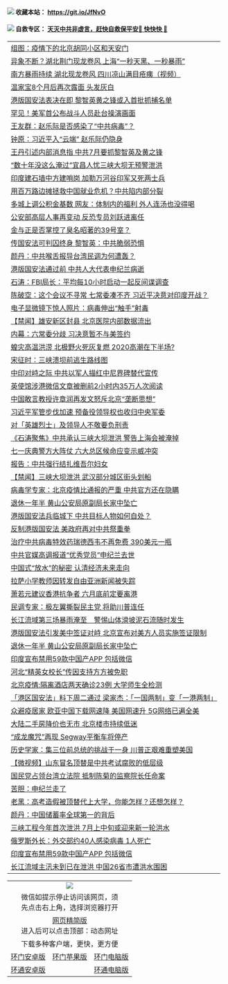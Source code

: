  #### <img src="https://img.icons8.com/color/48/000000/check-all.png"/> 收藏本站： https://git.io/JfNvO 

 #### <img src="https://img.icons8.com/color/48/000000/check-all.png"/> 自救专区： [天灭中共非虚言，赶快自救保平安🍎 快快快 📩](https://github.com/pwgy/td/blob/master/README.md)

 
 
<table>  
 
<tr><td colspan="2" align="left"><a href="https://dwkts8awlbkd7.cloudfront.net/?name=c1191225&key=jdhvxawhshihitwk&from=gy1">组图：疫情下的北京胡同小区和天安门</a></td></tr>
<tr><td colspan="2" align="left"><a href="https://dwkts8awlbkd7.cloudfront.net/?name=c1191223&key=jdhvxawhshihitwk&from=gy1">异象不断？湖北荆门现龙卷风 上海“一秒天黑、一秒暴雨”</a></td></tr>
<tr><td colspan="2" align="left"><a href="https://dwkts8awlbkd7.cloudfront.net/?name=c1191234&key=jdhvxawhshihitwk&from=gy1">南方暴雨持续 湖北现龙卷风 四川凉山满目疮痍（视频）</a></td></tr>
<tr><td colspan="2" align="left"><a href="https://dwkts8awlbkd7.cloudfront.net/?name=c1191230&key=jdhvxawhshihitwk&from=gy1">温家宝8个月后再次露面 头发灰白</a></td></tr>
<tr><td colspan="2" align="left"><a href="https://dwkts8awlbkd7.cloudfront.net/?name=c1191231&key=jdhvxawhshihitwk&from=gy1">港版国安法表决在即 黎智英黄之锋或入首批抓捕名单</a></td></tr>
<tr><td colspan="2" align="left"><a href="https://dwkts8awlbkd7.cloudfront.net/?name=c1191221&key=jdhvxawhshihitwk&from=gy1">罕见！美军首公布战斗人员赴台操演画面</a></td></tr>
<tr><td colspan="2" align="left"><a href="https://dwkts8awlbkd7.cloudfront.net/?name=c1191240&key=jdhvxawhshihitwk&from=gy1">王友群：赵乐际是否感染了“中共病毒”？</a></td></tr>
<tr><td colspan="2" align="left"><a href="https://dwkts8awlbkd7.cloudfront.net/?name=c1191232&key=jdhvxawhshihitwk&from=gy1">钟原：习近平入“云端” 赵乐际仍隐身</a></td></tr>
<tr><td colspan="2" align="left"><a href="https://dwkts8awlbkd7.cloudfront.net/?name=c1191198&key=jdhvxawhshihitwk&from=gy1">王丹引述内部消息指 中共7月要抓黎智英及黄之锋</a></td></tr>
<tr><td colspan="2" align="left"><a href="https://dwkts8awlbkd7.cloudfront.net/?name=c1191202&key=jdhvxawhshihitwk&from=gy1">“数十年没这么淹过”宜昌人忧三峡大坝无预警泄洪</a></td></tr>
<tr><td colspan="2" align="left"><a href="https://dwkts8awlbkd7.cloudfront.net/?name=c1191241&key=jdhvxawhshihitwk&from=gy1">印度建石墙中方建哨岗 加勒万河谷印军又死两士兵</a></td></tr>
<tr><td colspan="2" align="left"><a href="https://dwkts8awlbkd7.cloudfront.net/?name=c1191206&key=jdhvxawhshihitwk&from=gy1">用百万路边摊拯救中国就业危机？中共陷内部分裂</a></td></tr>
<tr><td colspan="2" align="left"><a href="https://dwkts8awlbkd7.cloudfront.net/?name=c1191227&key=jdhvxawhshihitwk&from=gy1">多城上调公积金基数 网友：体制内的福利 外人连汤也没得喝</a></td></tr>
<tr><td colspan="2" align="left"><a href="https://dwkts8awlbkd7.cloudfront.net/?name=c1191205&key=jdhvxawhshihitwk&from=gy1">公安部高层人事再变动 反恐专员刘跃进离任</a></td></tr>
<tr><td colspan="2" align="left"><a href="https://dwkts8awlbkd7.cloudfront.net/?name=c1191212&key=jdhvxawhshihitwk&from=gy1">金与正是否掌控了臭名昭著的39号室？</a></td></tr>
<tr><td colspan="2" align="left"><a href="https://dwkts8awlbkd7.cloudfront.net/?name=c1191183&key=jdhvxawhshihitwk&from=gy1">传国安法可判囚终身 黎智英：中共脆弱恐惧</a></td></tr>
<tr><td colspan="2" align="left"><a href="https://dwkts8awlbkd7.cloudfront.net/?name=c1191233&key=jdhvxawhshihitwk&from=gy1">颜丹：中共喉舌报导台湾民调为何遭轰？</a></td></tr>
<tr><td colspan="2" align="left"><a href="https://dwkts8awlbkd7.cloudfront.net/?name=c1191239&key=jdhvxawhshihitwk&from=gy1">港版国安法通过前 中共人大代表申纪兰病逝</a></td></tr>
<tr><td colspan="2" align="left"><a href="https://dwkts8awlbkd7.cloudfront.net/?name=c1191235&key=jdhvxawhshihitwk&from=gy1">石涛：FBI局长：平均每10小时启动一起反间谍调查</a></td></tr>
<tr><td colspan="2" align="left"><a href="https://dwkts8awlbkd7.cloudfront.net/?name=c1191719&key=jdhvxawhshihitwk&from=gy1">陈破空：这个会议不寻常 七常委凑不齐 习近平决意对印度开战？</a></td></tr>
<tr><td colspan="2" align="left"><a href="https://dwkts8awlbkd7.cloudfront.net/?name=c1191726&key=jdhvxawhshihitwk&from=gy1">电子显微镜下惊人照片：病毒伸出“触手”射毒</a></td></tr>
<tr><td colspan="2" align="left"><a href="https://dwkts8awlbkd7.cloudfront.net/?name=c1191718&key=jdhvxawhshihitwk&from=gy1">【禁闻】雄安新区封县 北京医院内部数据流出</a></td></tr>
<tr><td colspan="2" align="left"><a href="https://dwkts8awlbkd7.cloudfront.net/?name=c1191674&key=jdhvxawhshihitwk&from=gy1">内幕：六常委分歧 习决意暂不与美签约</a></td></tr>
<tr><td colspan="2" align="left"><a href="https://dwkts8awlbkd7.cloudfront.net/?name=c1191709&key=jdhvxawhshihitwk&from=gy1">蝗灾高温洪涝 北极野火死灰复燃 2020高潮在下半场?</a></td></tr>
<tr><td colspan="2" align="left"><a href="https://dwkts8awlbkd7.cloudfront.net/?name=c1191687&key=jdhvxawhshihitwk&from=gy1">宋征时：三峡溃坝前逃生路线图</a></td></tr>
<tr><td colspan="2" align="left"><a href="https://dwkts8awlbkd7.cloudfront.net/?name=c1191717&key=jdhvxawhshihitwk&from=gy1">中印对峙之际 中共以军人描红中尼界碑替代宣传</a></td></tr>
<tr><td colspan="2" align="left"><a href="https://dwkts8awlbkd7.cloudfront.net/?name=c1191728&key=jdhvxawhshihitwk&from=gy1">英使馆涉港微信文章被删前2小时内35万人次阅读</a></td></tr>
<tr><td colspan="2" align="left"><a href="https://dwkts8awlbkd7.cloudfront.net/?name=c1191660&key=jdhvxawhshihitwk&from=gy1">中国敢言教授许章润再发文怒斥北京“垄断思想”</a></td></tr>
<tr><td colspan="2" align="left"><a href="https://dwkts8awlbkd7.cloudfront.net/?name=c1191664&key=jdhvxawhshihitwk&from=gy1">习近平军管步伐加速 预备役领导权也收归中央军委</a></td></tr>
<tr><td colspan="2" align="left"><a href="https://dwkts8awlbkd7.cloudfront.net/?name=c1191706&key=jdhvxawhshihitwk&from=gy1">对「英雄烈士」及领导人不敬要负刑责</a></td></tr>
<tr><td colspan="2" align="left"><a href="https://dwkts8awlbkd7.cloudfront.net/?name=c1191686&key=jdhvxawhshihitwk&from=gy1">《石涛聚焦》中共承认三峡大坝泄洪 警告上海会被淹掉</a></td></tr>
<tr><td colspan="2" align="left"><a href="https://dwkts8awlbkd7.cloudfront.net/?name=c1191708&key=jdhvxawhshihitwk&from=gy1">七一庆典警方大阵仗 六大总区候命应变示威冲突</a></td></tr>
<tr><td colspan="2" align="left"><a href="https://dwkts8awlbkd7.cloudfront.net/?name=c1191712&key=jdhvxawhshihitwk&from=gy1">报告：中共强行结扎维吾尔妇女</a></td></tr>
<tr><td colspan="2" align="left"><a href="https://dwkts8awlbkd7.cloudfront.net/?name=c1191738&key=jdhvxawhshihitwk&from=gy1">【禁闻】三峡大坝泄洪 武汉部分城区街头划船</a></td></tr>
<tr><td colspan="2" align="left"><a href="https://dwkts8awlbkd7.cloudfront.net/?name=c1191692&key=jdhvxawhshihitwk&from=gy1">病毒学专家：北京疫情比通报的严重 中共官方还在隐瞒</a></td></tr>
<tr><td colspan="2" align="left"><a href="https://dwkts8awlbkd7.cloudfront.net/?name=c1191727&key=jdhvxawhshihitwk&from=gy1">退休一年半 黄山公安局原副局长家中坠亡</a></td></tr>
<tr><td colspan="2" align="left"><a href="https://dwkts8awlbkd7.cloudfront.net/?name=c1191705&key=jdhvxawhshihitwk&from=gy1">港版国安法兵临城下 中共目标人物如何自处？</a></td></tr>
<tr><td colspan="2" align="left"><a href="https://dwkts8awlbkd7.cloudfront.net/?name=c1191737&key=jdhvxawhshihitwk&from=gy1">反制港版国安法 美政府再对中共祭重拳</a></td></tr>
<tr><td colspan="2" align="left"><a href="https://dwkts8awlbkd7.cloudfront.net/?name=c1191720&key=jdhvxawhshihitwk&from=gy1">治疗中共病毒特效药瑞德西韦不再免费 390美元一瓶</a></td></tr>
<tr><td colspan="2" align="left"><a href="https://dwkts8awlbkd7.cloudfront.net/?name=c1191703&key=jdhvxawhshihitwk&from=gy1">中共官媒高调报道“优秀党员”申纪兰去世</a></td></tr>
<tr><td colspan="2" align="left"><a href="https://dwkts8awlbkd7.cloudfront.net/?name=c1191689&key=jdhvxawhshihitwk&from=gy1">中国式“放水”的秘密 认清经济未来走向</a></td></tr>
<tr><td colspan="2" align="left"><a href="https://dwkts8awlbkd7.cloudfront.net/?name=c1191711&key=jdhvxawhshihitwk&from=gy1">拉萨小学教师因转发自由亚洲新闻被失踪</a></td></tr>
<tr><td colspan="2" align="left"><a href="https://dwkts8awlbkd7.cloudfront.net/?name=c1191704&key=jdhvxawhshihitwk&from=gy1">萧若元建议香港抗争者 六月底前定要离港</a></td></tr>
<tr><td colspan="2" align="left"><a href="https://dwkts8awlbkd7.cloudfront.net/?name=c1191723&key=jdhvxawhshihitwk&from=gy1">民调专家：极左翼撕裂民主党 将助川普连任</a></td></tr>
<tr><td colspan="2" align="left"><a href="https://dwkts8awlbkd7.cloudfront.net/?name=c1191707&key=jdhvxawhshihitwk&from=gy1">长江流域第三场暴雨淹至　警惕山体滑坡泥石流随时发生</a></td></tr>
<tr><td colspan="2" align="left"><a href="https://dwkts8awlbkd7.cloudfront.net/?name=c1191659&key=jdhvxawhshihitwk&from=gy1">港版国安法引发美中签证对峙 北京宣布对美方人员实施签证限制</a></td></tr>
<tr><td colspan="2" align="left"><a href="https://dwkts8awlbkd7.cloudfront.net/?name=c1191668&key=jdhvxawhshihitwk&from=gy1">退休一年半 黄山公安局原副局长家中坠亡</a></td></tr>
<tr><td colspan="2" align="left"><a href="https://dwkts8awlbkd7.cloudfront.net/?name=c1191657&key=jdhvxawhshihitwk&from=gy1">印度宣布禁用59款中国产APP 包括微信</a></td></tr>
<tr><td colspan="2" align="left"><a href="https://dwkts8awlbkd7.cloudfront.net/?name=c1191714&key=jdhvxawhshihitwk&from=gy1">河北“精英女校长”传因支持方方被免职</a></td></tr>
<tr><td colspan="2" align="left"><a href="https://dwkts8awlbkd7.cloudfront.net/?name=c1191695&key=jdhvxawhshihitwk&from=gy1">北京疫情:隔离酒店两天确诊23例 大学师生全检测</a></td></tr>
<tr><td colspan="2" align="left"><a href="https://dwkts8awlbkd7.cloudfront.net/?name=c1191693&key=jdhvxawhshihitwk&from=gy1">「港区国安法」料下周二通过 梁家杰：「一国两制」变「一港两制」</a></td></tr>
<tr><td colspan="2" align="left"><a href="https://dwkts8awlbkd7.cloudfront.net/?name=c1191701&key=jdhvxawhshihitwk&from=gy1">众避疫居家 欧亚中国下载网速降 美国网速升 5G网络已遍全美</a></td></tr>
<tr><td colspan="2" align="left"><a href="https://dwkts8awlbkd7.cloudfront.net/?name=c1191665&key=jdhvxawhshihitwk&from=gy1">大陆二手房降价也无市 北京楼市持续低迷</a></td></tr>
<tr><td colspan="2" align="left"><a href="https://dwkts8awlbkd7.cloudfront.net/?name=c1191715&key=jdhvxawhshihitwk&from=gy1">“成龙魔咒”再现  Segway平衡车将停产</a></td></tr>
<tr><td colspan="2" align="left"><a href="https://dwkts8awlbkd7.cloudfront.net/?name=c1191721&key=jdhvxawhshihitwk&from=gy1">历史学家：集三位前总统的挑战于一身 川普正艰难重塑美国</a></td></tr>
<tr><td colspan="2" align="left"><a href="https://dwkts8awlbkd7.cloudfront.net/?name=c1191685&key=jdhvxawhshihitwk&from=gy1">【微视频】山东冒名顶替是中共考试腐败的低层级</a></td></tr>
<tr><td colspan="2" align="left"><a href="https://dwkts8awlbkd7.cloudfront.net/?name=c1191700&key=jdhvxawhshihitwk&from=gy1">国民党占领台湾立法院 抵制陈菊的监察院长任命案</a></td></tr>
<tr><td colspan="2" align="left"><a href="https://dwkts8awlbkd7.cloudfront.net/?name=c1191673&key=jdhvxawhshihitwk&from=gy1">苦胆：申纪兰走了</a></td></tr>
<tr><td colspan="2" align="left"><a href="https://dwkts8awlbkd7.cloudfront.net/?name=c1191696&key=jdhvxawhshihitwk&from=gy1">老黑：高考造假被顶替代上大学，你能怎样？还想怎样？</a></td></tr>
<tr><td colspan="2" align="left"><a href="https://dwkts8awlbkd7.cloudfront.net/?name=c1191671&key=jdhvxawhshihitwk&from=gy1">颜丹：中国储蓄率全球第一的背后</a></td></tr>
<tr><td colspan="2" align="left"><a href="https://dwkts8awlbkd7.cloudfront.net/?name=c1191670&key=jdhvxawhshihitwk&from=gy1">三峡工程今年首次泄洪 7月上中旬或迎来新一轮洪水</a></td></tr>
<tr><td colspan="2" align="left"><a href="https://dwkts8awlbkd7.cloudfront.net/?name=c1191724&key=jdhvxawhshihitwk&from=gy1">俄罗斯外长：外交部约40人感染病毒 1人死亡</a></td></tr>
<tr><td colspan="2" align="left"><a href="https://dwkts8awlbkd7.cloudfront.net/?name=c1191675&key=jdhvxawhshihitwk&from=gy1">印度宣布禁用59款中国产APP 包括微信</a></td></tr>
<tr><td colspan="2" align="left"><a href="https://dwkts8awlbkd7.cloudfront.net/?name=c1191663&key=jdhvxawhshihitwk&from=gy1">长江流域主汛未到已在泄洪 中国26省市遭洪水围困</a></td></tr>

  </table>
  
  <table>
  <tr>
    <td colspan="3" align="center"><img src="https://cdn.jsdelivr.net/gh/opipe/up/oGate65.jpg"/></td>
  </tr>
  <tr>
    <td colspan="3" align="center">微信如提示停止访问该网页，须<br/>先点击右上角，选择浏览器打开</td>
  <tr>
  <tr>
    <td colspan="3" align="center"><a href="https://gitcdn.xyz/cdn/otiny/up/master/show005.htm">网页精简版</a><br/>进入后可以点击顶部：动态网址</td>
  </tr>
  <tr>
    <td colspan="3" align="center">下载多种客户端，更快，更方便</td>
  <tr>
  <tr>
    <td align="center"><a href="https://cdn.jsdelivr.net/gh/opipe/up/oGatea.apk">环门安卓版</a></td>
    <td align="center"><a href="https://x.co/odisk">环门苹果版</a></td>
    <td align="center"><a href="https://cdn.jsdelivr.net/gh/opipe/up/oGate.zip">环门电脑版</a></td>
  </tr>
  <tr>
    <td align="center"><a href="https://cdn.jsdelivr.net/gh/opipe/up/oPipe.apk">环通安卓版</a></td>
    <td align="center"></td>
    <td align="center"><a href="https://raw.githubusercontent.com/opipe/up/master/oPipe.zip">环通电脑版</a></td>
  </tr>
  
</table>
